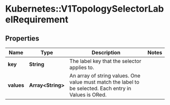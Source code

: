 # Kubernetes::V1TopologySelectorLabelRequirement

## Properties
Name | Type | Description | Notes
------------ | ------------- | ------------- | -------------
**key** | **String** | The label key that the selector applies to. | 
**values** | **Array&lt;String&gt;** | An array of string values. One value must match the label to be selected. Each entry in Values is ORed. | 


